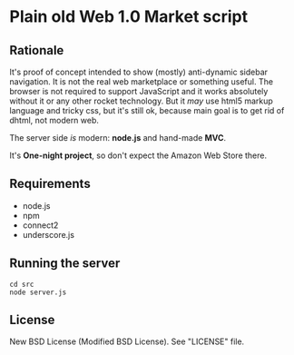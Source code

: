 Plain old Web 1.0 Market script
===============================

Rationale
---------
It's proof of concept intended to show (mostly) anti-dynamic sidebar navigation. It is not the real web marketplace or something useful.
The browser is not required to support JavaScript and it works absolutely without it or any other rocket technology.
But it _may_ use html5 markup language and tricky css, but it's still ok, because main goal is to get rid of dhtml, not modern web.

The server side _is_ modern: **node.js** and hand-made **MVC**.

It's **One-night project**, so don't expect the Amazon Web Store there.

Requirements
------------
* node.js
* npm
* connect2
* underscore.js

Running the server
------------------
    cd src
    node server.js

License
-------
New BSD License (Modified BSD License). See "LICENSE" file.

